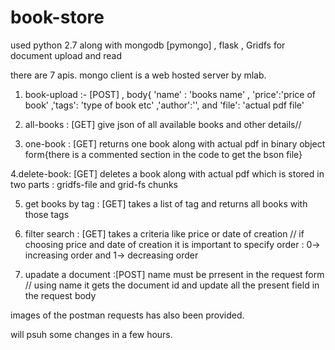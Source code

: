 # book-store


used python 2.7 along with mongodb [pymongo] , flask , Gridfs for document upload and read

there are 7 apis.
mongo client is a web hosted server by mlab.
1. book-upload :- [POST] , body{ 'name' : 'books name' , 'price':'price of book' ,'tags': 'type of book etc' ,'author':'', 
and 'file': 'actual pdf file'

2. all-books : [GET] give json of all available books and other details// 
3. one-book : [GET] returns one book along with actual pdf in binary object form{there is a commented section in the code to get the bson file} 

4.delete-book: [GET] deletes a book along with actual pdf which is stored in two parts : gridfs-file and grid-fs chunks

5. get books by tag : [GET] takes a list of tag and returns all books with those tags 
6. filter search : [GET] takes a criteria like price or date of creation // if choosing price and date of creation it is important to specify order : 0-> increasing order and 1-> decreasing order

7. upadate a document :[POST] name must be prresent in the request form // using name it gets the document id and update all the present field in the request body

images of the postman requests has also been provided.

will psuh some changes in a few hours.




